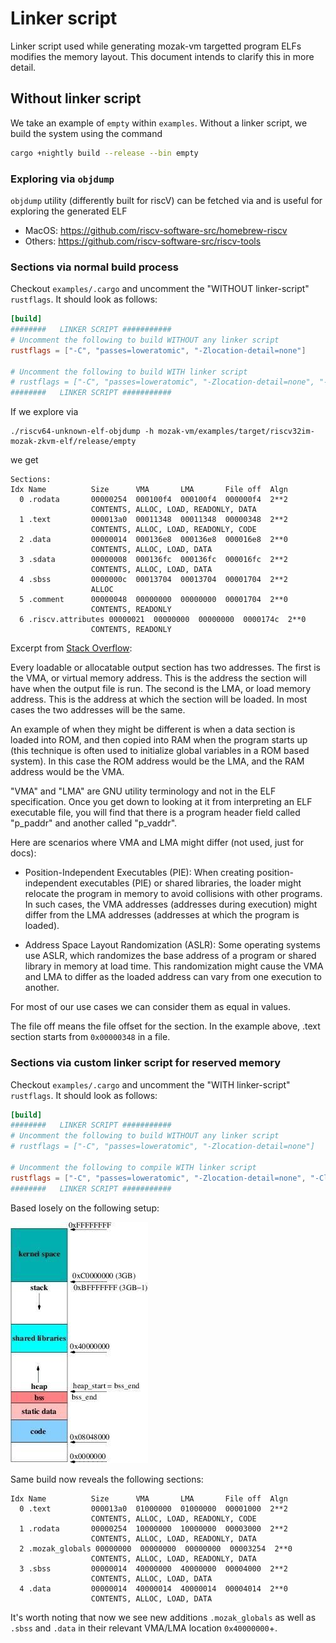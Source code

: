 # Linker script
Linker script used while generating mozak-vm targetted program ELFs modifies the memory layout.
This document intends to clarify this in more detail.

## Without linker script
We take an example of `empty` within `examples`. Without a linker script, we build the system using
the command 
```sh
cargo +nightly build --release --bin empty
```

### Exploring via `objdump`
`objdump` utility (differently built for riscV) can be fetched via and is useful for exploring the
generated ELF
- MacOS: https://github.com/riscv-software-src/homebrew-riscv
- Others: https://github.com/riscv-software-src/riscv-tools

### Sections via normal build process
Checkout `examples/.cargo` and uncomment the "WITHOUT linker-script" `rustflags`. It should look as follows:

```toml
[build]
########   LINKER SCRIPT ###########
# Uncomment the following to build WITHOUT any linker script
rustflags = ["-C", "passes=loweratomic", "-Zlocation-detail=none"]

# Uncomment the following to build WITH linker script
# rustflags = ["-C", "passes=loweratomic", "-Zlocation-detail=none", "-Clink-arg=-T./.cargo/riscv32im-mozak-zkvm.ld"]
########   LINKER SCRIPT ###########
```

If we explore via
```
./riscv64-unknown-elf-objdump -h mozak-vm/examples/target/riscv32im-mozak-zkvm-elf/release/empty
```

we get
```
Sections:
Idx Name          Size      VMA       LMA       File off  Algn
  0 .rodata       00000254  000100f4  000100f4  000000f4  2**2
                  CONTENTS, ALLOC, LOAD, READONLY, DATA
  1 .text         000013a0  00011348  00011348  00000348  2**2
                  CONTENTS, ALLOC, LOAD, READONLY, CODE
  2 .data         00000014  000136e8  000136e8  000016e8  2**0
                  CONTENTS, ALLOC, LOAD, DATA
  3 .sdata        00000008  000136fc  000136fc  000016fc  2**2
                  CONTENTS, ALLOC, LOAD, DATA
  4 .sbss         0000000c  00013704  00013704  00001704  2**2
                  ALLOC
  5 .comment      00000048  00000000  00000000  00001704  2**0
                  CONTENTS, READONLY
  6 .riscv.attributes 00000021  00000000  00000000  0000174c  2**0
                  CONTENTS, READONLY
```
Excerpt from [Stack Overflow](https://stackoverflow.com/questions/6218384/virtual-and-physical-addresses-of-sections-in-elf-files):

Every loadable or allocatable output section has two addresses. The first is the VMA, or virtual memory address. 
This is the address the section will have when the output file is run. 
The second is the LMA, or load memory address. This is the address at which the section will be loaded. In most cases the two addresses will be the same.

An example of when they might be different is when a data section is loaded into ROM, and then copied into RAM when the program starts up (this technique is often used to initialize global variables in a ROM based system). In this case the ROM address would be the LMA, and the RAM address would be the VMA.

"VMA" and "LMA" are GNU utility terminology and not in the ELF specification. Once you get down to looking at it from interpreting an ELF executable file, you will find that there is a program header field called "p_paddr" and another called "p_vaddr".

Here are scenarios where VMA and LMA might differ (not used, just for docs):

- Position-Independent Executables (PIE): When creating position-independent executables (PIE) or shared libraries, the loader might relocate the program in memory to avoid collisions with other programs. In such cases, the VMA addresses (addresses during execution) might differ from the LMA addresses (addresses at which the program is loaded).

- Address Space Layout Randomization (ASLR): Some operating systems use ASLR, which randomizes the base address of a program or shared library in memory at load time. This randomization might cause the VMA and LMA to differ as the loaded address can vary from one execution to another.

For most of our use cases we can consider them as equal in values.

The file off means the file offset for the section. In the example above, .text section starts from `0x00000348` in a file.

### Sections via custom linker script for reserved memory
Checkout `examples/.cargo` and uncomment the "WITH linker-script" `rustflags`. It should look as follows:

```toml
[build]
########   LINKER SCRIPT ###########
# Uncomment the following to build WITHOUT any linker script
# rustflags = ["-C", "passes=loweratomic", "-Zlocation-detail=none"]

# Uncomment the following to compile WITH linker script
rustflags = ["-C", "passes=loweratomic", "-Zlocation-detail=none", "-Clink-arg=-T./.cargo/riscv32im-mozak-zkvm.ld"]
########   LINKER SCRIPT ###########
```
Based losely on the following setup:

![Memory layout](memory_layout.png)

Same build now reveals the following sections:
```
Idx Name          Size      VMA       LMA       File off  Algn
  0 .text         000013a0  01000000  01000000  00001000  2**2
                  CONTENTS, ALLOC, LOAD, READONLY, CODE
  1 .rodata       00000254  10000000  10000000  00003000  2**2
                  CONTENTS, ALLOC, LOAD, READONLY, DATA
  2 .mozak_globals 00000000  00000000  00000000  00003254  2**0
                  CONTENTS, ALLOC, LOAD, READONLY, DATA
  3 .sbss         00000014  40000000  40000000  00004000  2**2
                  CONTENTS, ALLOC, LOAD, DATA
  4 .data         00000014  40000014  40000014  00004014  2**0
                  CONTENTS, ALLOC, LOAD, DATA
```
It's worth noting that now we see new additions `.mozak_globals` as well as `.sbss` and `.data` in their relevant VMA/LMA location `0x40000000`+.
